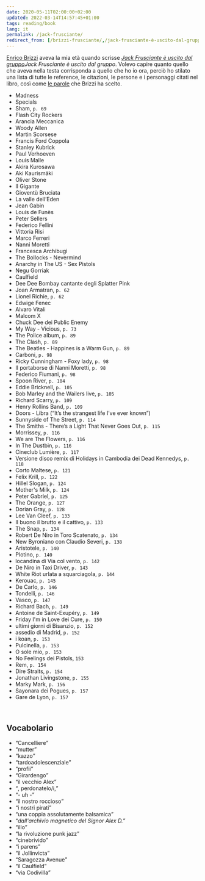 ```yaml
---
date: 2020-05-11T02:00:00+02:00
updated: 2022-03-14T14:57:45+01:00
tags: reading/book
lang: it
permalink: /jack-frusciante/
redirect_from: [/brizzi-frusciante/,/jack-frusciante-è-uscito-dal-gruppo/,/jack-frusciante-e-uscito-dal-gruppo/]
---
```

[Enrico Brizzi](https://it.wikipedia.org/wiki/Enrico_Brizzi 'Enrico Brizzi su Wikipedia') aveva la mia età quando scrisse <cite>[Jack Frusciante è uscito dal gruppo](https://it.wikipedia.org/wiki/Jack_Frusciante_è_uscito_dal_gruppo '“Jack Frusciante è uscito dal gruppo„ su Wikipedia')Jack Frusciante è uscito dal gruppo</cite>. Volevo capire quanto quello che aveva nella testa corrisponda a quello che ho io ora, perciò ho stilato una lista di tutte le reference, le citazioni, le persone e i personaggi citati nel libro, così come [le parole](#vocabolario 'Vocabolario di Jack Frusciante è uscito dal gruppo') che Brizzi ha scelto.

- Madness
- Specials
- Sham, `p. 69`
- Flash City Rockers
- Arancia Meccanica
- Woody Allen
- Martin Scorsese
- Francis Ford Coppola
- Stanley Kubrick
- Paul Verhoeven
- Louis Malle
- Akira Kurosawa
- Aki Kaurismäki
- Oliver Stone
- Il Gigante
- Gioventù Bruciata
- La valle dell’Eden
- Jean Gabin
- Louis de Funès
- Peter Sellers
- Federico Fellini
- Vittoria Risi
- Marco Ferreri
- Nanni Moretti
- Francesca Archibugi
- The Bollocks - Nevermind
- Anarchy in The US - Sex Pistols
- Negu Gorriak
- Caulfield
- Dee Dee Bombay cantante degli Splatter Pink
- Joan Armatran, `p. 62`
- Lionel Richie, `p. 62`
- Edwige Fenec
- Alvaro Vitali
- Malcom X
- Chuck Dee dei Public Enemy
- My Way - Vicious, `p. 73`
- The Police album, `p. 89`
- The Clash, `p. 89`
- The Beatles - Happines is a Warm Gun, `p. 89`
- Carboni, `p. 98`
- Ricky Cunningham - Foxy lady, `p. 98`
- Il portaborse di Nanni Moretti, `p. 98`
- Federico Fiumani, `p. 98`
- Spoon River, `p. 104`
- Eddie Bricknell, `p. 105`
- Bob Marley and the Wailers live, `p. 105`
- Richard Scarry, `p. 109`
- Henry Rollins Band, `p. 109`
- Doors - Libra (“It’s the strangest life I’ve ever known”)
- Sunnyside of The Street, `p. 114`
- The Smiths - There’s a Light That Never Goes Out, `p. 115`
- Morrissey, `p. 116`
- We are The Flowers, `p. 116`
- In The Dustbin, `p. 116`
- Cineclub Lumière, `p. 117`
- Versione disco remix di Holidays in Cambodia dei Dead Kennedys, `p. 118`
- Corto Maltese, `p. 121`
- Felix Krill, `p. 122`
- Hillel Slogan, `p. 124`
- Mother's Milk, `p. 124`
- Peter Gabriel, `p. 125`
- The Orange, `p. 127`
- Dorian Gray, `p. 128`
- Lee Van Cleef, `p. 133`
- Il buono il brutto e il cattivo, `p. 133`
- The Snap, `p. 134`
- Robert De Niro in Toro Scatenato, `p. 134`
- New Byroniano con Claudio Severi, `p. 138`
- Aristotele, `p. 140`
- Plotino, `p. 140`
- locandina di Via col vento, `p. 142`
- De Niro in Taxi Driver, `p. 143`
- White Riot urlata a squarciagola, `p. 144`
- Kerouac, `p. 145`
- De Carlo, `p. 146`
- Tondelli, `p. 146`
- Vasco, `p. 147`
- Richard Bach, `p. 149`
- Antoine de Saint-Exupéry, `p. 149`
- Friday I'm in Love dei Cure, `p. 150`
- ultimi giorni di Bisanzio, `p. 152`
- assedio di Madrid, `p. 152`
- i koan, `p. 153`
- Pulcinella, `p. 153`
- O sole mio, `p. 153`
- No Feelings dei Pistols, `153`
- Rem, `p. 154`
- Dire Straits, `p. 154`
- Jonathan Livingstone, `p. 155`
- Marky Mark, `p. 156`
- Sayonara dei Pogues, `p. 157`
- Gare de Lyon, `p. 157`

<br>

## Vocabolario

- <q>Cancelliere</q>
- <q>mutter</q>
- <q>kazzo</q>
- <q>tardoadolescenziale</q>
- <q>profii</q>
- <q>Girardengo</q>
- <q>il vecchio Alex</q>
- <q>, perdonatelo/i,</q>
- <q>\- uh \-</q>
- <q>il nostro roccioso</q>
- <q>i nostri pirati</q>
- <q>una coppia assolutamente balsamica</q>
- <q><i>dall'archivio magnetico del Signor Alex D.</i></q>
- <q>illo</q>
- <q>la rivoluzione punk jazz</q>
- <q>cinebrivido</q>
- <q>i parens</q>
- <q>il Jollinvicta</q>
- <q>Saragozza Avenue</q>
- <q>il Caulfield</q>
- <q>via Codivilla</q>